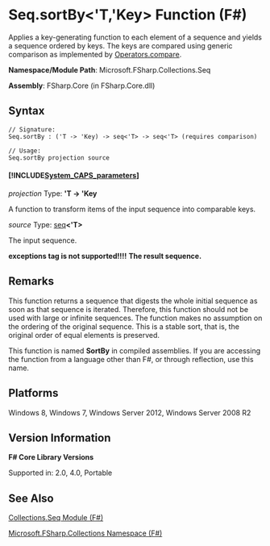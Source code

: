 # Seq.sortBy<'T,'Key> Function (F#)

Applies a key-generating function to each element of a sequence and yields a sequence ordered by keys. The keys are compared using generic comparison as implemented by [Operators.compare](http://msdn.microsoft.com/en-us/library/295e1320-0955-4c3d-ac31-288fa80a658c).

**Namespace/Module Path**: Microsoft.FSharp.Collections.Seq

**Assembly**: FSharp.Core (in FSharp.Core.dll)


## Syntax

```
// Signature:
Seq.sortBy : ('T -> 'Key) -> seq<'T> -> seq<'T> (requires comparison)

// Usage:
Seq.sortBy projection source
```

#### [!INCLUDE[System_CAPS_parameters](//System/Token/System_CAPS_parameters_md.md)]
*projection*
Type: **'T -&gt; 'Key**


A function to transform items of the input sequence into comparable keys.


*source*
Type: [seq](http://msdn.microsoft.com/en-us/library/2f0c87c6-8a0d-4d33-92a6-10d1d037ce75)**&lt;'T&gt;**


The input sequence.



**exceptions tag is not supported!!!!**
**The result sequence.**
## Remarks
This function returns a sequence that digests the whole initial sequence as soon as that sequence is iterated. Therefore, this function should not be used with large or infinite sequences. The function makes no assumption on the ordering of the original sequence. This is a stable sort, that is, the original order of equal elements is preserved.

This function is named **SortBy** in compiled assemblies. If you are accessing the function from a language other than F#, or through reflection, use this name.


## Platforms
Windows 8, Windows 7, Windows Server 2012, Windows Server 2008 R2


## Version Information
**F# Core Library Versions**

Supported in: 2.0, 4.0, Portable




## See Also
[Collections.Seq Module &#40;F&#35;&#41;](Collections.Seq+Module+%28FSharp%29.md)

[Microsoft.FSharp.Collections Namespace &#40;F&#35;&#41;](Microsoft.FSharp.Collections+Namespace+%28FSharp%29.md)

